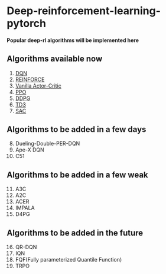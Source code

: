 # Deep-reinforcement-learning-pytorch
#### Popular deep-rl algorithms will be implemented here
## Algorithms available now
1. [DQN](https://github.com/rl-max/deep-reinforcement-learning-pytorch/blob/main/dqn.py)
2. [REINFORCE](https://github.com/rl-max/deep-reinforcement-learning-pytorch/blob/main/REINFORCE.py)
3. [Vanilla Actor-Critic](https://github.com/rl-max/deep-reinforcement-learning-pytorch/blob/main/actor-critic.py)
4. [PPO](https://github.com/rl-max/deep-reinforcement-learning-pytorch/blob/main/ppo.py)
5. [DDPG](https://github.com/rl-max/deep-reinforcement-learning-pytorch/blob/main/ddpg.py)
6. [TD3](https://github.com/rl-max/deep-reinforcement-learning-pytorch/blob/main/td3.py)
7. [SAC](https://github.com/rl-max/deep-reinforcement-learning-pytorch/blob/main/sac.py)
## Algorithms to be added in a few days
8. Dueling-Double-PER-DQN
9. Ape-X DQN
10. C51
## Algorithms to be added in a few weak
11. A3C
12. A2C
13. ACER
14. IMPALA
15. D4PG
## Algorithms to be added in the future
16. QR-DQN
17. IQN
18. FQF(Fully parameterized Quantile Function)
19. TRPO